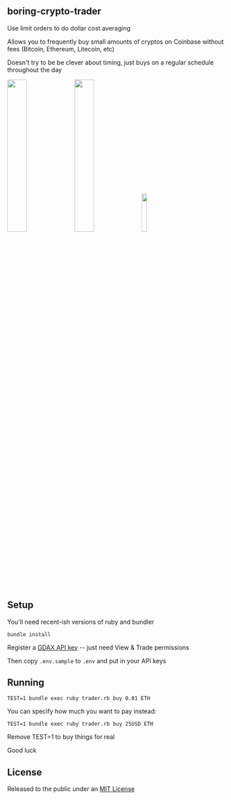 boring-crypto-trader
--------------------

Use limit orders to do dollar cost averaging

Allows you to frequently buy small amounts of cryptos on Coinbase without fees (Bitcoin, Ethereum, Litecoin, etc)

Doesn't try to be be clever about timing, just buys on a regular schedule throughout the day

<img src="https://media.giphy.com/media/DG9o18mHjsa1G/giphy.gif" width="30%"> <img src="https://media.giphy.com/media/K5Yn9JCXcrXr2/giphy.gif" width="30%"> <img src="https://media.giphy.com/media/1WKmZA1CYSclG/giphy.gif" width="15%">



Setup
-----

You'll need recent-ish versions of ruby and bundler

```
bundle install
```

Register a [GDAX API key](https://www.gdax.com/settings/api) -- just need View & Trade permissions

Then copy `.env.sample` to `.env` and put in your API keys


Running
-------

```
TEST=1 bundle exec ruby trader.rb buy 0.01 ETH
```

You can specify how much you want to pay instead:

```
TEST=1 bundle exec ruby trader.rb buy 25USD ETH
```

Remove TEST=1 to buy things for real

Good luck



License
-------

Released to the public under an [MIT License](https://opensource.org/licenses/MIT)
